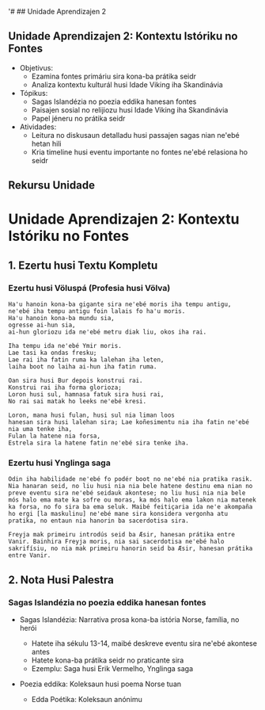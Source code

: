 '# ## Unidade Aprendizajen 2

## Unidade Aprendizajen 2: Kontextu Istóriku no Fontes
- Objetivus:
  * Ezamina fontes primáriu sira kona-ba prátika seidr
  * Analiza kontextu kulturál husi Idade Viking iha Skandinávia
- Tópikus:
  * Sagas Islandézia no poezia eddika hanesan fontes
  * Paisajen sosial no relijiozu husi Idade Viking iha Skandinávia
  * Papel jéneru no prátika seidr
- Atividades:
  * Leitura no diskusaun detalladu husi passajen sagas nian ne'ebé hetan hili
  * Kria timeline husi eventu importante no fontes ne'ebé relasiona ho seidr

## Rekursu Unidade

# Unidade Aprendizajen 2: Kontextu Istóriku no Fontes

## 1. Ezertu husi Textu Kompletu

### Ezertu husi Völuspá (Profesia husi Völva)

```
Ha'u hanoin kona-ba gigante sira ne'ebé moris iha tempu antigu,
ne'ebé iha tempu antigu foin lalais fo ha'u moris.
Ha'u hanoin kona-ba mundu sia,
ogresse ai-hun sia,
ai-hun gloriozu ida ne'ebé metru diak liu, okos iha rai.

Iha tempu ida ne'ebé Ymir moris.
Lae tasi ka ondas fresku;
Lae rai iha fatin ruma ka lalehan iha leten,
laiha boot no laiha ai-hun iha fatin ruma.

Oan sira husi Bur depois konstrui rai.
Konstrui rai iha forma glorioza;
Loron husi sul, hamnasa fatuk sira husi rai,
No rai sai matak ho leeks ne'ebé kresi.

Loron, mana husi fulan, husi sul nia liman loos
hanesan sira husi lalehan sira; Lae koñesimentu nia iha fatin ne'ebé nia uma tenke iha,
Fulan la hatene nia forsa,
Estrela sira la hatene fatin ne'ebé sira tenke iha.
```

### Ezertu husi Ynglinga saga

```
Odin iha habilidade ne'ebé fo podér boot no ne'ebé nia pratika rasik. Nia hanaran seid, no liu husi nia nia bele hatene destinu ema nian no preve eventu sira ne'ebé seidauk akontese; no liu husi nia nia bele mós halo ema mate ka sofre ou moras, ka mós halo ema lakon nia matenek ka forsa, no fo sira ba ema seluk. Maibé feitiçaria ida ne'e akompaña ho ergi [la maskulinu] ne'ebé mane sira konsidera vergonha atu pratika, no entaun nia hanorin ba sacerdotisa sira.

Freyja mak primeiru introdús seid ba Æsir, hanesan prátika entre Vanir. Bainhira Freyja moris, nia sai sacerdotisa ne'ebé halo sakrifísiu, no nia mak primeiru hanorin seid ba Æsir, hanesan prátika entre Vanir.
```

## 2. Nota Husi Palestra

### Sagas Islandézia no poezia eddika hanesan fontes

- Sagas Islandézia: Narrativa prosa kona-ba istória Norse, família, no herói
  - Hatete iha sékulu 13-14, maibé deskreve eventu sira ne'ebé akontese antes
  - Hatete kona-ba prátika seidr no praticante sira
  - Ezemplu: Saga husi Erik Vermelho, Ynglinga saga

- Poezia eddika: Koleksaun husi poema Norse tuan
  - Edda Poétika: Koleksaun anónimu